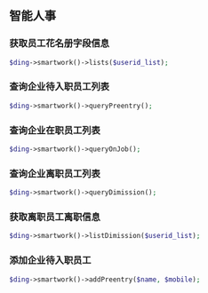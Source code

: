 ## 智能人事

### 获取员工花名册字段信息
```php
$ding->smartwork()->lists($userid_list);
```

### 查询企业待入职员工列表
```php
$ding->smartwork()->queryPreentry();
```

### 查询企业在职员工列表
```php
$ding->smartwork()->queryOnJob();
```

### 查询企业离职员工列表
```php
$ding->smartwork()->queryDimission();
```

### 获取离职员工离职信息
```php
$ding->smartwork()->listDimission($userid_list);
```

### 添加企业待入职员工
```php
$ding->smartwork()->addPreentry($name, $mobile);
```
